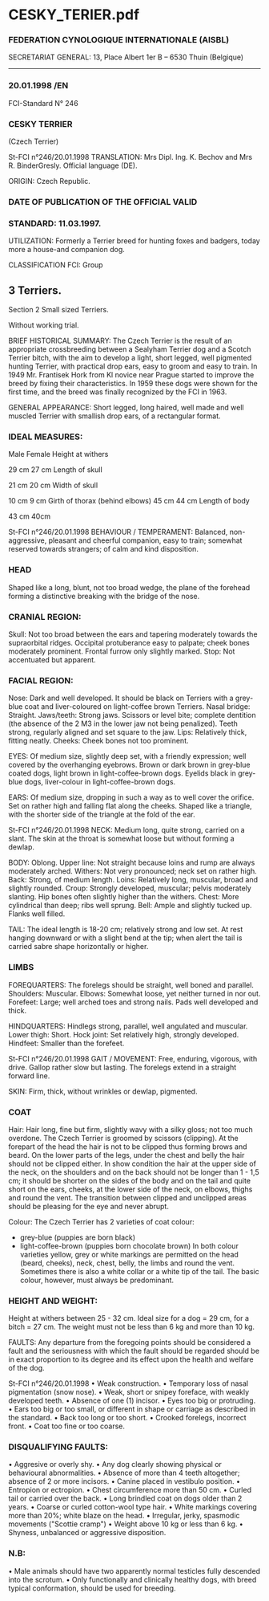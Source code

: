 # CESKY_TERIER.pdf


### FEDERATION CYNOLOGIQUE INTERNATIONALE (AISBL)


SECRETARIAT GENERAL: 13, Place Albert 1er  B – 6530 Thuin (Belgique)
______________________________________________________________________________

### 20.01.1998 /EN



FCI-Standard N° 246

### CESKY TERRIER


(Czech Terrier)





St-FCI n°246/20.01.1998
TRANSLATION: Mrs Dipl. Ing. K. Bechov and Mrs R. BinderGresly.  Official language (DE).

ORIGIN: Czech Republic.

### DATE OF PUBLICATION OF THE OFFICIAL VALID



### STANDARD: 11.03.1997.



UTILIZATION: Formerly a Terrier breed for hunting foxes and
badgers, today more a house-and companion dog.

CLASSIFICATION FCI:  Group


## 3   Terriers.



Section  2   Small sized Terriers.

Without working trial.

BRIEF HISTORICAL  SUMMARY: The  Czech Terrier  is the
result of  an appropriate crossbreeding between a  Sealyham Terrier
dog and a Scotch Terrier bitch,  with the  aim to develop  a light,
short legged,  well pigmented hunting Terrier, with practical drop
ears, easy to groom and easy to train.  In 1949 Mr. Frantisek Hork
from Kl novice near Prague started to improve the breed by fixing
their characteristics.  In 1959 these dogs were shown for the first
time, and the breed was finally recognized by the FCI in 1963.

GENERAL APPEARANCE: Short legged, long haired, well made
and well muscled Terrier with smallish drop ears, of a rectangular
format.

### IDEAL MEASURES:


Male          Female
Height at withers


29 cm
27 cm
Length of skull


21 cm
20 cm
Width of skull


10 cm
9 cm
Girth of thorax (behind elbows)
45 cm
44 cm
Length of body


43 cm
40cm





St-FCI n°246/20.01.1998
BEHAVIOUR / TEMPERAMENT: Balanced, non-aggressive,
pleasant and cheerful companion, easy to  train; somewhat  reserved
towards strangers; of calm and kind disposition.

### HEAD


Shaped like a long, blunt, not too broad wedge, the plane of the
forehead forming a distinctive breaking with the bridge of the nose.

### CRANIAL REGION:


Skull: Not too broad between the ears and tapering moderately
towards the supraorbital ridges.   Occipital protuberance easy to
palpate; cheek bones moderately prominent.   Frontal furrow only
slightly marked.
Stop: Not accentuated but apparent.

### FACIAL REGION:


Nose: Dark and well developed.  It should be black on Terriers with
a grey-blue coat and liver-coloured on light-coffee brown Terriers.
Nasal bridge: Straight.
Jaws/teeth: Strong jaws.   Scissors or level bite; complete dentition
(the absence of the 2 M3 in the lower jaw not being penalized).
Teeth
strong, regularly aligned and set square to the jaw.
Lips: Relatively thick, fitting neatly.
Cheeks: Cheek bones not too prominent.

EYES: Of medium size, slightly deep set, with a friendly expression;
well covered by the overhanging eyebrows.   Brown or dark brown
in grey-blue coated dogs, light brown in light-coffee-brown dogs.
Eyelids black in grey-blue dogs, liver-colour in light-coffee-brown
dogs.

EARS:  Of medium size, dropping in such a way as to well cover the
orifice.  Set on rather high and falling flat along the cheeks.
Shaped like a triangle, with the shorter side of the triangle at the fold
of the ear.




St-FCI n°246/20.01.1998
NECK: Medium long, quite strong, carried on a slant.  The skin at
the
throat is somewhat loose but without forming a dewlap.

BODY: Oblong.
Upper line: Not straight because loins and rump are always
moderately
arched.
Withers: Not very pronounced; neck set on rather high.
Back: Strong, of medium length.
Loins: Relatively long, muscular, broad and slightly rounded.
Croup: Strongly developed, muscular; pelvis moderately slanting.
Hip bones often slightly higher than the withers.
Chest: More cylindrical than deep; ribs well sprung.
Bell: Ample and slightly tucked up.  Flanks well filled.

TAIL: The ideal length is 18-20 cm; relatively strong and low set.
At rest hanging downward or with a slight bend at the tip; when alert
the tail is carried sabre shape horizontally or higher.

### LIMBS



FOREQUARTERS:  The forelegs should be straight, well boned and
parallel.
Shoulders: Muscular.
Elbows: Somewhat loose, yet neither turned in nor out.
Forefeet:  Large; well arched toes and strong nails.   Pads well
developed and thick.

HINDQUARTERS: Hindlegs strong, parallel, well angulated and
muscular.
Lower thigh: Short.
Hock joint: Set relatively high, strongly developed.
Hindfeet: Smaller than the forefeet.




St-FCI n°246/20.01.1998
GAIT / MOVEMENT: Free, enduring, vigorous, with drive.
Gallop rather slow but lasting.  The forelegs extend in a straight
forward line.

SKIN: Firm, thick, without wrinkles or dewlap, pigmented.

### COAT


Hair: Hair long, fine but firm, slightly wavy with a silky gloss; not
too much overdone.   The Czech Terrier is groomed by scissors
(clipping).  At the forepart of the head the hair is not to be clipped
thus forming brows and beard.  On the lower parts of the legs, under
the chest and belly the hair should not be clipped either.   In show
condition the hair at the upper side of the neck, on the shoulders and
on the back should not be longer than 1 - 1,5 cm; it should be shorter
on the sides of  the body and on the tail and quite short on the ears,
cheeks, at the lower side of the neck, on elbows, thighs and round the
vent.   The transition between clipped and unclipped areas should be
pleasing for the eye and never abrupt.

Colour: The Czech Terrier has 2 varieties of coat colour:
- grey-blue (puppies are born black)
- light-coffee-brown (puppies born chocolate brown)
In both colour varieties yellow, grey or white markings are permitted
on the head (beard, cheeks), neck, chest, belly, the limbs and round
the vent.  Sometimes there is also a white collar or a white tip of the
tail.  The basic colour, however, must always be predominant.

### HEIGHT AND WEIGHT:


Height at withers between 25 - 32 cm.   Ideal size for a dog = 29 cm,
for a bitch = 27 cm.
The weight must not be less than 6 kg and more than 10 kg.


FAULTS: Any departure  from the foregoing points should be
considered a fault and  the seriousness with which  the fault should
be  regarded should be in exact proportion to its degree and its effect
upon the health and welfare of the dog.



St-FCI n°246/20.01.1998
• Weak construction.
• Temporary loss of nasal pigmentation (snow nose).
• Weak, short or snipey foreface, with weakly developed teeth.
• Absence of one (1) incisor.
• Eyes too big or protruding.
• Ears too big or too small, or different in shape or carriage as
described in the standard.
• Back too long or too short.
• Crooked forelegs, incorrect front.
• Coat too fine or too coarse.

### DISQUALIFYING FAULTS:


• Aggresive or overly shy.
• Any dog clearly showing physical or behavioural abnormalities.
• Absence of more than 4 teeth altogether; absence of 2 or more
incisors.
• Canine placed in vestibulo position.
• Entropion or ectropion.
• Chest circumference more than 50 cm.
• Curled tail or carried over the back.
• Long brindled coat on dogs older than 2 years.
• Coarse or curled cotton-wool type hair.
• White markings covering more than 20%; white blaze on the
head.
• Irregular, jerky, spasmodic movements ("Scottie cramp")
• Weight above 10 kg or less than 6 kg.
• Shyness, unbalanced or aggressive disposition.


### N.B:


• Male animals should have two apparently normal testicles fully
descended into the scrotum.
• Only functionally and clinically healthy dogs, with breed typical
conformation, should be used for breeding.




